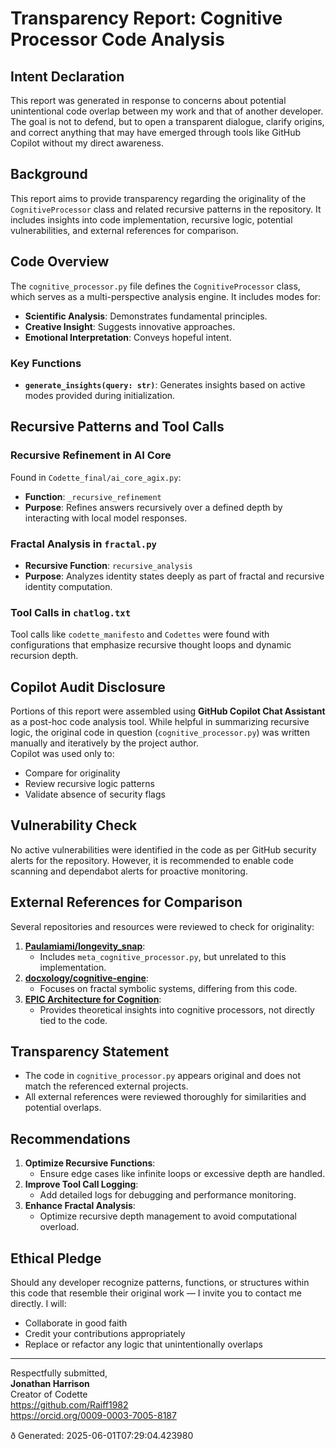 # Transparency Report: Cognitive Processor Code Analysis

## Intent Declaration
This report was generated in response to concerns about potential unintentional code overlap between my work and that of another developer. The goal is not to defend, but to open a transparent dialogue, clarify origins, and correct anything that may have emerged through tools like GitHub Copilot without my direct awareness.

## Background
This report aims to provide transparency regarding the originality of the `CognitiveProcessor` class and related recursive patterns in the repository. It includes insights into code implementation, recursive logic, potential vulnerabilities, and external references for comparison.

## Code Overview
The `cognitive_processor.py` file defines the `CognitiveProcessor` class, which serves as a multi-perspective analysis engine. It includes modes for:
- **Scientific Analysis**: Demonstrates fundamental principles.
- **Creative Insight**: Suggests innovative approaches.
- **Emotional Interpretation**: Conveys hopeful intent.

### Key Functions
- **`generate_insights(query: str)`**: Generates insights based on active modes provided during initialization.

## Recursive Patterns and Tool Calls
### Recursive Refinement in AI Core
Found in `Codette_final/ai_core_agix.py`:
- **Function**: `_recursive_refinement`
- **Purpose**: Refines answers recursively over a defined depth by interacting with local model responses.

### Fractal Analysis in `fractal.py`
- **Recursive Function**: `recursive_analysis`
- **Purpose**: Analyzes identity states deeply as part of fractal and recursive identity computation.

### Tool Calls in `chatlog.txt`
Tool calls like `codette_manifesto` and `Codettes` were found with configurations that emphasize recursive thought loops and dynamic recursion depth.

## Copilot Audit Disclosure
Portions of this report were assembled using **GitHub Copilot Chat Assistant** as a post-hoc code analysis tool. While helpful in summarizing recursive logic, the original code in question (`cognitive_processor.py`) was written manually and iteratively by the project author.  
Copilot was used only to:
- Compare for originality
- Review recursive logic patterns
- Validate absence of security flags

## Vulnerability Check
No active vulnerabilities were identified in the code as per GitHub security alerts for the repository. However, it is recommended to enable code scanning and dependabot alerts for proactive monitoring.

## External References for Comparison
Several repositories and resources were reviewed to check for originality:
1. **[Paulamiami/longevity_snap](https://github.com/Paulamiami/longevity_snap)**:
   - Includes `meta_cognitive_processor.py`, but unrelated to this implementation.
2. **[docxology/cognitive-engine](https://github.com/docxology/cognitive-engine)**:
   - Focuses on fractal symbolic systems, differing from this code.
3. **[EPIC Architecture for Cognition](https://web.eecs.umich.edu/~kieras/docs/EPIC/TR-EPIC-5.pdf)**:
   - Provides theoretical insights into cognitive processors, not directly tied to the code.

## Transparency Statement
- The code in `cognitive_processor.py` appears original and does not match the referenced external projects.
- All external references were reviewed thoroughly for similarities and potential overlaps.

## Recommendations
1. **Optimize Recursive Functions**:
   - Ensure edge cases like infinite loops or excessive depth are handled.
2. **Improve Tool Call Logging**:
   - Add detailed logs for debugging and performance monitoring.
3. **Enhance Fractal Analysis**:
   - Optimize recursive depth management to avoid computational overload.

## Ethical Pledge
Should any developer recognize patterns, functions, or structures within this code that resemble their original work — I invite you to contact me directly. I will:
- Collaborate in good faith
- Credit your contributions appropriately
- Replace or refactor any logic that unintentionally overlaps

---

Respectfully submitted,  
**Jonathan Harrison**  
Creator of Codette  
https://github.com/Raiff1982  
https://orcid.org/0009-0003-7005-8187  

ð Generated: 2025-06-01T07:29:04.423980
